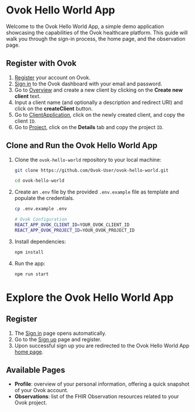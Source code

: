 # Ovok Hello World App

Welcome to the Ovok Hello World App, a simple demo application showcasing the capabilities of the Ovok healthcare platform.
This guide will walk you through the sign-in process, the home page, and the observation page.

## Register with Ovok
1. [Register](https://dashboard.dev.ovok.com/register) your account on Ovok.
3. [Sign in](https://dashboard.dev.ovok.com/signup) to the Ovok dashboard with your email and password.
4. Go to [Overview](https://dashboard.dev.ovok.com/developer) and create a new client by clicking on the **Create new client** text.
5. Input a client name (and optionally a description and redirect URI) and click on the **createClient** button.
6. Go to [ClientApplication](https://dashboard.dev.ovok.com/ClientApplication), click on the newly created client, and copy the client `ID`.
7. Go to [Project](https://dashboard.dev.ovok.com/admin/project), click on the **Details** tab and copy the project `ID`.

## Clone and Run the Ovok Hello World App
1. Clone the `ovok-hello-world` repository to your local machine:
    ```bash
    git clone https://github.com/Ovok-User/ovok-hello-world.git
    
    cd ovok-hello-world
    ```
2. Create an `.env` file by the provided `.env.example` file as template and populate the credentials.
    ```bash
    cp .env.example .env
    ```
    ```bash
    # Ovok Configuration
    REACT_APP_OVOK_CLIENT_ID=YOUR_OVOK_CLIENT_ID
    REACT_APP_OVOK_PROJECT_ID=YOUR_OVOK_PROJECT_ID
    ```
3. Install dependencies:
    ```bash
    npm install  
    ```
4. Run the app:
    ```bash
    npm run start  
    ```

# Explore the Ovok Hello World App

## Register
1. The [Sign in](http://localhost:3000/login) page opens automatically.
2. Go to the [Sign up](http://localhost:3000/register) page and register.
3. Upon successful sign up you are redirected to the Ovok Hello World App [home page](http://localhost:3000/).

## Available Pages
- **Profile**: overview of your personal information, offering a quick snapshot of your Ovok account.
- **Observations**: list of the FHIR Observation resources related to your Ovok project.
